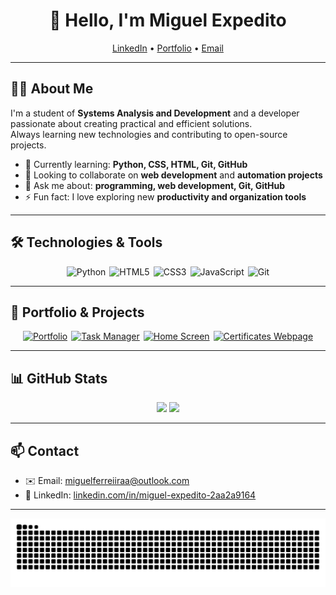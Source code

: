 <h1 align="center">👋 Hello, I'm Miguel Expedito</h1>

<p align="center">
  <a href="https://www.linkedin.com/in/miguel-expedito-2aa2a9164/" target="_blank">LinkedIn</a> •
  <a href="https://migueleaferreira.github.io/Meu_Portfolio/" target="_blank">Portfolio</a> •
  <a href="mailto:miguelferreiiraa@outlook.com">Email</a>
</p>

---

## 👨‍💻 About Me
I'm a student of **Systems Analysis and Development** and a developer passionate about creating practical and efficient solutions.  
Always learning new technologies and contributing to open-source projects.

- 🌱 Currently learning: **Python, CSS, HTML, Git, GitHub**
- 👯 Looking to collaborate on **web development** and **automation projects**
- 💬 Ask me about: **programming, web development, Git, GitHub**
- ⚡ Fun fact: I love exploring new **productivity and organization tools**

---

## 🛠 Technologies & Tools
<p align="center" style="display:flex;justify-content:center;gap:6px;flex-wrap:wrap;">
  <img alt="Python" src="https://img.shields.io/badge/-Python-3776AB?style=for-the-badge&logo=python&logoColor=white"/>
  <img alt="HTML5" src="https://img.shields.io/badge/-HTML5-E34F26?style=for-the-badge&logo=html5&logoColor=white"/>
  <img alt="CSS3" src="https://img.shields.io/badge/-CSS3-1572B6?style=for-the-badge&logo=css3&logoColor=white"/>
  <img alt="JavaScript" src="https://img.shields.io/badge/-JavaScript-F7DF1E?style=for-the-badge&logo=javascript&logoColor=black"/>
  <img alt="Git" src="https://img.shields.io/badge/-Git-F05032?style=for-the-badge&logo=git&logoColor=white"/>
</p>

---

## 📂 Portfolio & Projects
<p align="center" style="display:flex;justify-content:center;gap:6px;flex-wrap:wrap;">
  <a href="https://migueleaferreira.github.io/Meu_Portfolio/" target="_blank">
    <img src="https://img.shields.io/badge/-Portfolio-FF69B4?style=for-the-badge&logo=google-chrome&logoColor=white" alt="Portfolio"/>
  </a>
  <a href="https://migueleaferreira.github.io/gerenciador_tarefas1/" target="_blank">
    <img src="https://img.shields.io/badge/-Task_Manager-4CAF50?style=for-the-badge&logo=github&logoColor=white" alt="Task Manager"/>
  </a>
  <a href="https://migueleaferreira.github.io/Tela-Inicial/" target="_blank">
    <img src="https://img.shields.io/badge/-Home_Screen-2196F3?style=for-the-badge&logo=github&logoColor=white" alt="Home Screen"/>
  </a>
  <a href="https://migueleaferreira.github.io/certificados-webpage/" target="_blank">
    <img src="https://img.shields.io/badge/-Certificates-FFA500?style=for-the-badge&logo=Udemy&logoColor=white" alt="Certificates Webpage"/>
  </a>
</p>

---

## 📊 GitHub Stats
<p align="center">
  <img height="180em" src="https://github-readme-stats.vercel.app/api?username=migueleaferreira&show_icons=true&theme=tokyonight&include_all_commits=true&count_private=true"/>
  <img height="180em" src="https://github-readme-streak-stats.herokuapp.com/?user=migueleaferreira&theme=tokyonight"/>
</p>

---

## 📫 Contact
- ✉️ Email: [miguelferreiiraa@outlook.com](mailto:miguelferreiiraa@outlook.com)  
- 💬 LinkedIn: [linkedin.com/in/miguel-expedito-2aa2a9164](https://www.linkedin.com/in/miguel-expedito-2aa2a9164/)

---

<p align="center">
  <picture>
    <source media="(prefers-color-scheme: dark)" srcset="https://raw.githubusercontent.com/migueleaferreira/migueleaferreira/output/github-contribution-grid-snake-dark.svg">
    <source media="(prefers-color-scheme: light)" srcset="https://raw.githubusercontent.com/migueleaferreira/migueleaferreira/output/github-contribution-grid-snake.svg">
    <img alt="github contribution grid snake animation" src="https://raw.githubusercontent.com/migueleaferreira/migueleaferreira/output/github-contribution-grid-snake.svg">
  </picture>
</p>

